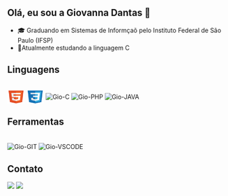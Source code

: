## Olá, eu sou a Giovanna Dantas 👋

- 🎓 Graduando em Sistemas de Informçaõ pelo Instituto Federal de São Paulo (IFSP) 
- 🌱Atualmente estudando a linguagem C
## **Linguagens**
<div style="display: inline_block"><br>
  <img align="center" alt="Gio-HTML" height="30" width="40" src="https://raw.githubusercontent.com/devicons/devicon/master/icons/html5/html5-original.svg">
  <img align="center" alt="Gio-CSS" height="30" width="40" src="https://raw.githubusercontent.com/devicons/devicon/master/icons/css3/css3-original.svg">
  <img align="center" alt="Gio-C" height="35" width="40"  src="https://cdn.jsdelivr.net/gh/devicons/devicon@latest/icons/c/c-original.svg" />  
 <img align="center" alt="Gio-PHP" height="35" width="40" src="https://cdn.jsdelivr.net/gh/devicons/devicon@latest/icons/php/php-plain.svg" />
 <img align="center" alt="Gio-JAVA" height="35" width="40" src="https://cdn.jsdelivr.net/gh/devicons/devicon@latest/icons/java/java-original-wordmark.svg" />
</div>

## **Ferramentas**
<div style="display: inline_block"><br>
<img align="center" alt="Gio-GIT" height="30" width="40" src="https://cdn.jsdelivr.net/gh/devicons/devicon@latest/icons/git/git-original.svg" />
<img align="center" alt="Gio-VSCODE" height="30" width="40" src="https://cdn.jsdelivr.net/gh/devicons/devicon@latest/icons/vscode/vscode-original.svg" />
</div>

## **Contato**
<div>
<a href = "mailto:desouzagiovannadantas@gmail.com"><img loading="lazy" src="https://img.shields.io/badge/Gmail-D14836?style=for-the-badge&logo=gmail&logoColor=white" target="_blank"></a> 
<a href="https://www.linkedin.com/in/giovanna-dantass/" target="_blank"><img src="https://img.shields.io/badge/-LinkedIn-%230077B5?style=for-the-badge&logo=linkedin&logoColor=white" target="_blank"></a> 
</div>
